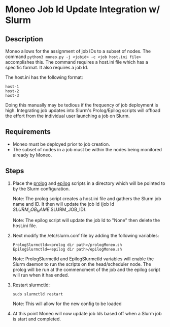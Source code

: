 Moneo Job Id Update Integration w/ Slurm
=====
Description
-----
Moneo allows for the assignment of job IDs to a subset of nodes. The command ```python3 moneo.py -j <jobid> -c <job host.ini file>``` accomplishes this. The command requires a host.ini file which has a specific format. It also requires a job Id.

The host.ini has the following format:
```
host-1
host-2
host-3
```
Doing this manually may be tedious if the frequency of job deployment is high. Integrating job updates into Slurm's Prolog/Epilog scripts will offload the effort from the individual user launching a job on Slurm.

Requirements
-----
- Moneo must be deployed prior to job creation.
- The subset of nodes in a job must be within the nodes being monitored already by Moneo.

Steps
-----
1. Place the [prolog](./prologMoneo.sh) and [epilog](./epilogMoneo.sh) scripts in a directory which will be pointed to by the Slurm configuration.

    Note: The prolog script creates a host.ini file and gathers the Slurm job name and ID. It then will update the job Id (job Id $SLURM_JOB_NAME.$SLURM_JOB_ID). 

    Note: The epilog script will update the job Id to "None" then delete the host.ini file.

2. Next modify the /etc/slurm.conf file by adding the following variables:
    ```
    PrologSlurmctld=<prolog dir path>/prologMoneo.sh
    EpilogSlurmctld=<epilog dir path>/epilogMoneo.sh
    ```

    Note:  PrologSlurmctld and EpilogSlurmctld variables will enable the Slurm daemon to run the scripts on the head/scheduler node. The prolog will be run at the commencment of the job and the epilog script will run when it has ended. 

3. Restart slurmctld:
    ```
    sudo slurmctld restart
    ```

    Note: This will allow for the new config to be loaded

4. At this point Moneo will now update job Ids based off when a Slurm job is start and completed.




